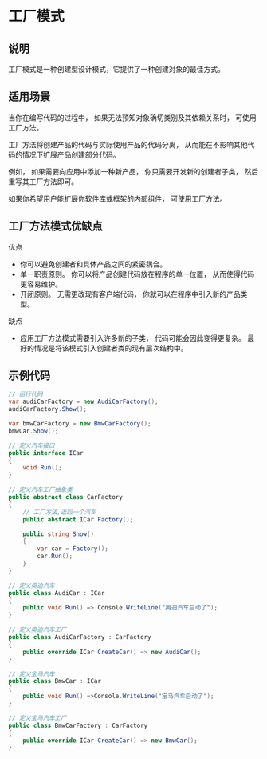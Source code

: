 # 工厂模式

## 说明

工厂模式是一种创建型设计模式，它提供了一种创建对象的最佳方式。

## 适用场景

当你在编写代码的过程中， 如果无法预知对象确切类别及其依赖关系时， 可使用工厂方法。

工厂方法将创建产品的代码与实际使用产品的代码分离， 从而能在不影响其他代码的情况下扩展产品创建部分代码。

例如， 如果需要向应用中添加一种新产品， 你只需要开发新的创建者子类， 然后重写其工厂方法即可。

如果你希望用户能扩展你软件库或框架的内部组件， 可使用工厂方法。

## 工厂方法模式优缺点

优点

- 你可以避免创建者和具体产品之间的紧密耦合。
- 单一职责原则。 你可以将产品创建代码放在程序的单一位置， 从而使得代码更容易维护。
- 开闭原则。 无需更改现有客户端代码， 你就可以在程序中引入新的产品类型。

缺点

- 应用工厂方法模式需要引入许多新的子类， 代码可能会因此变得更复杂。 最好的情况是将该模式引入创建者类的现有层次结构中。

## 示例代码

```csharp
// 运行代码
var audiCarFactory = new AudiCarFactory();
audiCarFactory.Show();

var bmwCarFactory = new BmwCarFactory();
bmwCar.Show();

// 定义汽车接口
public interface ICar
{
    void Run();
}

// 定义汽车工厂抽象类
public abstract class CarFactory
{
    // 工厂方法,返回一个汽车
    public abstract ICar Factory();

    public string Show()
    {
        var car = Factory();
        car.Run();
    }
}

// 定义奥迪汽车
public class AudiCar : ICar
{
    public void Run() => Console.WriteLine("奥迪汽车启动了");
}

// 定义奥迪汽车工厂
public class AudiCarFactory : CarFactory
{
    public override ICar CreateCar() => new AudiCar();
}

// 定义宝马汽车
public class BmwCar : ICar
{
    public void Run() =>Console.WriteLine("宝马汽车启动了");
}

// 定义宝马汽车工厂
public class BmwCarFactory : CarFactory
{
    public override ICar CreateCar() => new BmwCar();
}
```
